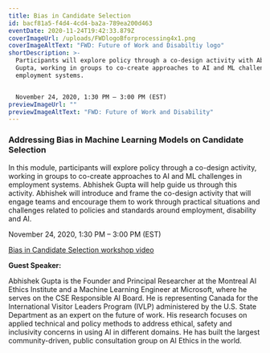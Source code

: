 ```yaml
---
title: Bias in Candidate Selection
id: bacf81a5-f4d4-4cd4-ba2a-789ea200d463
eventDate: 2020-11-24T19:42:33.879Z
coverImageUrl: /uploads/FWDlogoBforprocessing4x1.png
coverImageAltText: "FWD: Future of Work and Disabiltiy logo"
shortDescription: >-
  Participants will explore policy through a co-design activity with Abhishek
  Gupta, working in groups to co-create approaches to AI and ML challenges in
  employment systems.


  November 24, 2020, 1:30 PM – 3:00 PM (EST)
previewImageUrl: ""
previewImageAltText: "FWD: Future of Work and Disability"
---
```

### Addressing Bias in Machine Learning Models on Candidate Selection

In this module, participants will explore policy through a co-design activity, working in groups to co-create approaches to AI and ML challenges in employment systems. Abhishek Gupta will help guide us through this activity. Abhishek will introduce and frame the co-design activity that will engage teams and encourage them to work through practical situations and challenges related to policies and standards around employment, disability and AI. 

November 24, 2020, 1:30 PM – 3:00 PM (EST)

[Bias in Candidate Selection workshop video](https://youtu.be/0TJiM6xziWQ)

**Guest Speaker:**

Abhishek Gupta is the Founder and Principal Researcher at the Montreal AI Ethics Institute and a Machine Learning Engineer at Microsoft, where he serves on the CSE Responsible AI Board. He is representing Canada for the International Visitor Leaders Program (IVLP) administered by the U.S. State Department as an expert on the future of work. His research focuses on applied technical and policy methods to address ethical, safety and inclusivity concerns in using AI in different domains. He has built the largest community-driven, public consultation group on AI Ethics in the world.